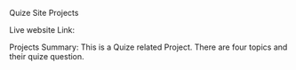 Quize Site Projects

Live website Link:

Projects Summary: This is a Quize related Project. There are four topics and their quize question.